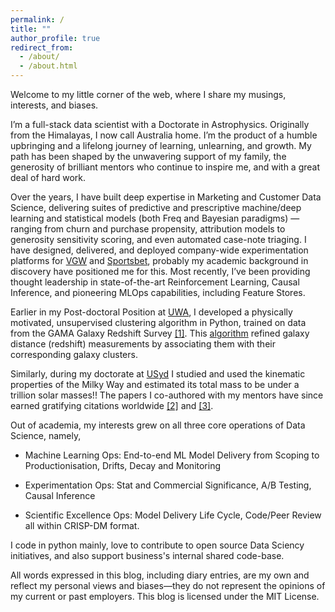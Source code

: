 ```yaml
---
permalink: /
title: ""
author_profile: true
redirect_from: 
  - /about/
  - /about.html
---
```


Welcome to my little corner of the web, where I share my musings, interests, and biases.

I’m a full-stack data scientist with a Doctorate in Astrophysics. Originally from the Himalayas, I now call Australia home. I’m the product of a humble upbringing and a lifelong journey of learning, unlearning, and growth. My path has been shaped by the unwavering support of my family, the generosity of brilliant mentors who continue to inspire me, and with a great deal of hard work.

Over the years, I have built deep expertise in Marketing and Customer Data Science, delivering suites of predictive and prescriptive machine/deep learning and statistical models (both Freq and Bayesian paradigms) — ranging from churn and purchase propensity, attribution models to generosity sensitivity scoring, and even automated case-note triaging. I have designed, delivered, and deployed company-wide experimentation platforms for [VGW](https://www.vgw.co/) and [Sportsbet](https://www.sportsbet.com.au/), probably my academic background in discovery have positioned me for this. Most recently, I’ve been providing thought leadership in state-of-the-art Reinforcement Learning, Causal Inference, and pioneering MLOps capabilities, including Feature Stores.

Earlier in my Post-doctoral Position at [UWA](https://www.uwa.edu.au/), I developed a physically motivated, unsupervised clustering algorithm in Python, trained on data from the GAMA Galaxy Redshift Survey [[1]](https://academic.oup.com/mnras/article/479/3/3746/5039667). This [algorithm](https://github.com/pkaf/galtag) refined galaxy distance (redshift) measurements by associating them with their corresponding galaxy clusters.

Similarly, during my doctorate at [USyd](https://www.sydney.edu.au/) I studied and used the kinematic properties of the Milky Way and estimated its total mass to be under a trillion solar masses!! The papers I co-authored with my mentors have since earned gratifying citations worldwide [[2]](https://iopscience.iop.org/article/10.1088/0004-637X/761/2/98) and [[3]](https://iopscience.iop.org/article/10.1088/0004-637X/794/1/59).

Out of academia, my interests grew on all three core operations of Data Science, namely, 
    
  * Machine Learning Ops: End-to-end ML Model Delivery from Scoping to Productionisation, Drifts, Decay and Monitoring

  * Experimentation Ops: Stat and Commercial Significance, A/B Testing, Causal Inference
    
  * Scientific Excellence Ops: Model Delivery Life Cycle, Code/Peer Review all within CRISP-DM format.
    
I code in python mainly, love to contribute to open source Data Sciency initiatives, and also support business's internal shared code-base. 

All words expressed in this blog, including diary entries, are my own and reflect my personal views and biases—they do not represent the opinions of my current or past employers. This blog is licensed under the MIT License.